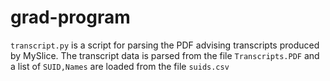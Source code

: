 # grad-program

`transcript.py` is a script for parsing the PDF advising transcripts produced by MySlice. The transcript data is parsed from the file `Transcripts.PDF` and a list of `SUID,Names` are loaded from the file `suids.csv`
